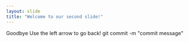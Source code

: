 ```yaml
---
layout: slide
title: "Welcome to our second slide!"
---
```

Goodbye
Use the left arrow to go back!
git commit -m "commit message"
